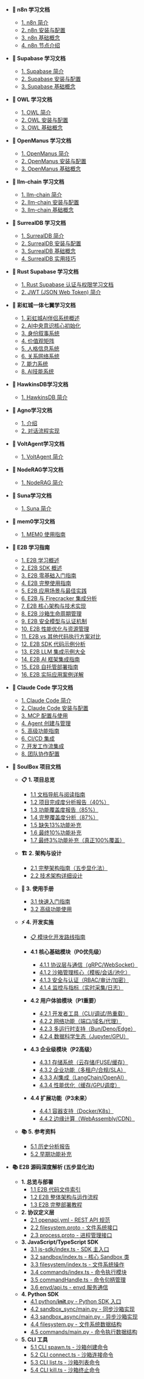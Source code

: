 - **📖 n8n 学习文档**
  - [1. n8n 简介](docs/n8n_intro.md)
  - [2. n8n 安装与配置](docs/n8n_install.md)
  - [3. n8n 基础概念](docs/n8n_basic-concepts.md)
  - [4. n8n 节点介绍](docs/n8n_nodes.md)

- **📖 Supabase 学习文档**
  - [1. Supabase 简介](docs/supabase_intro.md)
  - [2. Supabase 安装与配置](docs/supabase_install.md)
  - [3. Supabase 基础概念](docs/supabase_basic-concepts.md)

- **📖 OWL 学习文档**
  - [1. OWL 简介](docs/owl_intro.md)
  - [2. OWL 安装与配置](docs/owl_install.md)
  - [3. OWL 基础概念](docs/owl_basic-concepts.md)

- **📖 OpenManus 学习文档**
  - [1. OpenManus 简介](docs/openmanus_intro.md)
  - [2. OpenManus 安装与配置](docs/openmanus_install.md)
  - [3. OpenManus 基础概念](docs/openmanus_basic-concepts.md)

- **📖 llm-chain 学习文档**
  - [1. llm-chain 简介](docs/llm-chain_intro.md)
  - [2. llm-chain 安装与配置](docs/llm-chain_install.md)
  - [3. llm-chain 基础概念](docs/llm-chain_basic-concepts.md)  

- **📖 SurrealDB 学习文档**
  - [1. SurrealDB 简介](docs/surrealdb_intro.md)
  - [2. SurrealDB 安装与配置](docs/surrealdb_install.md)
  - [3. SurrealDB 基础概念](docs/surrealdb_basic-concepts.md)
  - [4. SurrealDB 实用技巧](docs/surrealdb_advanced-concepts.md)

- **📖 Rust Supabase 学习文档**
  - [1. Rust Supabase 认证与权限学习文档](docs/rust-supabase-auth-guide.md)
  - [2. JWT (JSON Web Token) 简介](docs/jwt_intro.md)


- **📖 彩虹城一体七翼学习文档**
  - [1. 彩虹城AI伴侣系统概述](docs/rainbowcity.md)
  - [2. AI中央意识核心初始化](docs/rainbowcity1.md)
  - [3. 身份叙事系统](docs/rainbowcity2.md)
  - [4. 价值观矩阵](docs/rainbowcity3.md)
  - [5. 人格信息系统](docs/rainbowcity4.md)
  - [6. 关系网络系统](docs/rainbowcity5.md)
  - [7. 能力系统](docs/rainbowcity6.md)
  - [8. AI技能系统](docs/rainbowcity7.md)


- **📖 HawkinsDB学习文档**
  - [1. HawkinsDB 简介](docs/hawkinsdb_intro.md)
  
- **📖 Agno学习文档**
  - [1. 介绍](docs/agno_intro.md)
  - [2. 对话流程实现](docs/agno_true.md)  
- **📖 VoltAgent学习文档**
  - [1. VoltAgent 简介](docs/voltagent_intro.md)

- **📖 NodeRAG学习文档**
  - [1. NodeRAG 简介](docs/nodrag_intro.md)

- **📖 Suna学习文档**
  - [1. Suna 简介](docs/suna_intro.md)

- **📖 mem0学习文档**
  - [1. MEM0 使用指南](docs/MEM0_使用指南.md)

- **📖 E2B 学习指南**
  - [1. E2B 学习概述](docs/README.md)
  - [2. E2B SDK 概述](docs/01_e2b_sdk_overview.md)
  - [3. E2B 零基础入门指南](docs/e2b_beginner_guide.md)
  - [4. E2B 完整使用指南](docs/e2b_comprehensive_guide.md)
  - [5. E2B 应用场景与最佳实践](docs/02_e2b_applications.md)
  - [6. E2B 与 Firecracker 集成分析](docs/03_e2b_firecracker_integration.md)
  - [7. E2B 核心架构与技术实现](docs/05_e2b_core_architecture.md)
  - [8. E2B 沙箱生命周期管理](docs/06_e2b_sandbox_lifecycle.md)
  - [9. E2B 安全模型与认证机制](docs/07_e2b_security_authentication.md)
  - [10. E2B 性能优化与资源管理](docs/08_e2b_performance_optimization.md)
  - [11. E2B vs 其他代码执行方案对比](docs/09_e2b_vs_alternatives.md)
  - [12. E2B SDK 代码示例分析](docs/04_code_examples.md)
  - [13. E2B LLM 集成示例大全](docs/10_e2b_llm_integrations.md)
  - [14. E2B AI 框架集成指南](docs/11_e2b_ai_frameworks.md)
  - [15. E2B 自托管部署指南](docs/12_e2b_self_hosting.md)
  - [16. E2B 实际应用案例详解](docs/13_e2b_real_world_applications.md)

- **📖 Claude Code 学习文档**
  - [1. Claude Code 简介](docs/claude-code_intro.md)
  - [2. Claude Code 安装与配置](docs/claude-code_install.md)
  - [3. MCP 配置与使用](docs/claude-code_mcp.md)
  - [4. Agent 创建与管理](docs/claude-code_agents.md)
  - [5. 高级功能指南](docs/claude-code_advanced.md)
  - [6. CI/CD 集成](docs/claude-code_cicd.md)
  - [7. 开发工作流集成](docs/claude-code_workflow.md)
  - [8. 团队协作配置](docs/claude-code_team.md)

- **🦀 SoulBox 项目文档**
  - **📋 1. 项目总览**
    - [1.1 文档导航与阅读指南](docs/soulbox_documentation_overview.md)
    - [1.2 项目完成度分析报告（40%）](docs/soulbox_completion_analysis.md)
    - [1.3 功能覆盖度报告（85%）](docs/soulbox_coverage_complete_report.md)
    - [1.4 完整覆盖度分析（87%）](docs/soulbox_complete_coverage_analysis.md)
    - [1.5 缺失13%功能补充](docs/soulbox_missing_13_percent.md)
    - [1.6 最终10%功能补充](docs/soulbox_final_10_percent.md)
    - [1.7 最终3%功能补充（真正100%覆盖）](docs/soulbox_final_3_percent.md)
  
  - **🏗️ 2. 架构与设计**
    - [2.1 完整架构指南（五步显化法）](docs/soulbox_complete_guide.md)
    - [2.2 技术架构详细设计](docs/soulbox_architecture_design.md)
  
  - **🚀 3. 使用手册**
    - [3.1 快速入门指南](docs/soulbox_quickstart.md)
    - [3.2 高级功能使用](docs/soulbox_advanced_features.md)
  
  - **⚡ 4. 开发实施**
    - [📋 模块化开发路线指南](docs/soulbox_development_roadmap.md)
    
    - **4.1 核心基础模块（P0优先级）**
      - [4.1.1 协议层与通信（gRPC/WebSocket）](docs/soulbox_final_missing_features.md#协议层功能)
      - [4.1.2 沙箱管理核心（模板/会话/池化）](docs/soulbox_ultimate_development_guide.md#核心沙箱管理)
      - [4.1.3 安全与认证（RBAC/审计/加密）](docs/soulbox_ultimate_development_guide.md#安全与认证)
      - [4.1.4 监控与指标（实时采集/日志）](docs/soulbox_final_missing_features.md#监控和指标)
    
    - **4.2 用户体验模块（P1重要）**
      - [4.2.1 开发者工具（CLI/调试/热重载）](docs/soulbox_ultimate_development_guide.md#开发者工具)
      - [4.2.2 网络功能（端口/域名/代理）](docs/soulbox_ultimate_development_guide.md#网络功能)
      - [4.2.3 多运行时支持（Bun/Deno/Edge）](docs/soulbox_final_missing_features.md#多运行时支持)
      - [4.2.4 数据科学生态（Jupyter/GPU）](docs/soulbox_ultimate_development_guide.md#数据科学)
    
    - **4.3 企业级模块（P2高级）**
      - [4.3.1 存储系统（云存储/FUSE/缓存）](docs/soulbox_final_missing_features.md#云存储集成)
      - [4.3.2 企业功能（多租户/合规/SLA）](docs/soulbox_final_missing_features.md#企业级功能)
      - [4.3.3 AI集成（LangChain/OpenAI）](docs/soulbox_ultimate_development_guide.md#AI集成)
      - [4.3.4 性能优化（缓存/GPU调度）](docs/soulbox_final_missing_features.md#性能优化)
    
    - **4.4 扩展功能（P3未来）**
      - [4.4.1 容器支持（Docker/K8s）](docs/soulbox_ultimate_development_guide.md#容器支持)
      - [4.4.2 边缘计算（WebAssembly/CDN）](docs/soulbox_ultimate_development_guide.md#边缘计算)
  
  - **📚 5. 参考资料**
    - [5.1 历史分析报告](docs/soulbox_gap_analysis_report.md)
    - [5.2 早期功能补充](docs/soulbox_missing_features.md)

- **📚 E2B 源码深度解析 (五步显化法)**
  - **1. 总览与部署**
    - [1.1 E2B 代码文件索引](docs/e2b_code_files_index.md)
    - [1.2 E2B 整体架构与运作流程](docs/e2b_architecture_flow.md)
    - [1.3 E2B 完整部署教程](docs/e2b_deployment_guide.md)
  - **2. 协议定义层**
    - [2.1 openapi.yml - REST API 规范](docs/e2b_openapi_yml.md)
    - [2.2 filesystem.proto - 文件系统接口](docs/e2b_filesystem_proto.md)
    - [2.3 process.proto - 进程管理接口](docs/e2b_process_proto.md)
  - **3. JavaScript/TypeScript SDK**
    - [3.1 js-sdk/index.ts - SDK 主入口](docs/e2b_js_sdk_index.md)
    - [3.2 sandbox/index.ts - 核心 Sandbox 类](docs/e2b_sandbox_index.md)
    - [3.3 filesystem/index.ts - 文件系统操作](docs/e2b_filesystem_index.md)
    - [3.4 commands/index.ts - 命令执行模块](docs/e2b_commands_index.md)
    - [3.5 commandHandle.ts - 命令句柄管理](docs/e2b_command_handle.md)
    - [3.6 envd/api.ts - envd 服务通信](docs/e2b_envd_api.md)
  - **4. Python SDK**
    - [4.1 python/__init__.py - Python SDK 入口](docs/e2b_python_init.md)
    - [4.2 sandbox_sync/main.py - 同步沙箱实现](docs/e2b_sandbox_sync.md)
    - [4.3 sandbox_async/main.py - 异步沙箱实现](docs/e2b_sandbox_async.md)
    - [4.4 filesystem.py - 文件系统数据结构](docs/e2b_python_filesystem.md)
    - [4.5 commands/main.py - 命令执行数据结构](docs/e2b_python_commands.md)
  - **5. CLI 工具**
    - [5.1 CLI spawn.ts - 沙箱创建命令](docs/e2b_cli_spawn.md)
    - [5.2 CLI connect.ts - 沙箱连接命令](docs/e2b_cli_connect.md)
    - [5.3 CLI list.ts - 沙箱列表命令](docs/e2b_cli_list.md)
    - [5.4 CLI kill.ts - 沙箱终止命令](docs/e2b_cli_kill.md)
